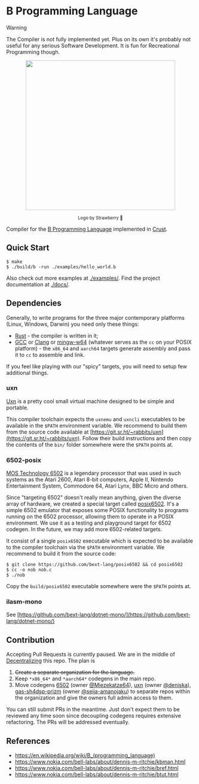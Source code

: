 # B Programming Language

> [!WARNING]
> The Compiler is not fully implemented yet. Plus on its own it's probably not useful for any serious Software Development. It is fun for Recreational Programming though.

<p align=center>
  <img src="./logo/logo_strawberry.png" width=400>
</p>

<p align=center>
  <sub>Logo by Strawberry 🍓</sub>
</p>

Compiler for the [B Programming Language](https://en.wikipedia.org/wiki/B_(programming_language)) implemented in [Crust](https://github.com/tsoding/crust).

## Quick Start

```console
$ make
$ ./build/b -run ./examples/hello_world.b
```

Also check out more examples at [./examples/](./examples/).
Find the project documentation at [./docs/](./docs/).

## Dependencies

Generally, to write programs for the three major contemporary platforms (Linux, Windows, Darwin) you need only these things:

- [Rust](https://www.rust-lang.org/) - the compiler is written in it;
- [GCC](https://gcc.gnu.org/) or [Clang](https://clang.llvm.org/) or [mingw-w64](https://www.mingw-w64.org/) (whatever serves as the `cc` on your POSIX platform) - the `x86_64` and `aarch64` targets generate assembly and pass it to `cc` to assemble and link.

If you feel like playing with our "spicy" targets, you will need to setup few additional things.

### uxn

[Uxn](https://100r.co/site/uxn.html) is a pretty cool small virtual machine designed to be simple and portable.

This compiler toolchain expects the `uxnemu` and `uxncli` executables to be available in the `$PATH` environment variable. We recommend to build them from the source code available at [https://git.sr.ht/~rabbits/uxn](https://git.sr.ht/~rabbits/uxn). Follow their build instructions and then copy the contents of the `bin/` folder somewhere were the `$PATH` points at.

### 6502-posix

[MOS Technology 6502](https://en.wikipedia.org/wiki/MOS_Technology_6502) is a legendary processor that was used in such systems as the Atari 2600, Atari 8-bit computers, Apple II, Nintendo Entertainment System, Commodore 64, Atari Lynx, BBC Micro and others.

Since "targeting 6502" doesn't really mean anything, given the diverse array of hardware, we created a special target called [posix6502](https://github.com/bext-lang/posix6502). It's a simple 6502 emulator that exposes some POSIX functionality to programs running on the 6502 processor, allowing them to operate in a POSIX environment. We use it as a testing and playground target for 6502 codegen. In the future, we may add more 6502-related targets.

It consist of a single `posix6502` executable which is expected to be available to the compiler toolchain via the `$PATH` environment variable. We recommend to build it from the source code:

```console
$ git clone https://github.com/bext-lang/posix6502 && cd posix6502
$ cc -o nob nob.c
$ ./nob
```

Copy the `build/posix6502` executable somewhere were the `$PATH` points at.

### ilasm-mono

See [https://github.com/bext-lang/dotnet-mono/](https://github.com/bext-lang/dotnet-mono/)

## Contribution

Accepting Pull Requests is currently paused. We are in the middle of [Decentralizing](https://github.com/tsoding/b/issues/62) this repo. The plan is

1. ~~Create a separate organization for the language.~~
2. Keep `*x86_64*` and `*aarch64*` codegens in the main repo.
3. Move codegens [6502](./src/codegen/mos6502.rs) (owner [@Miezekatze64](https://github.com/miezekatze64)), [uxn](./src/codegen/uxn.rs) (owner [@deniska](https://github.com/deniska)), [gas-sh4dsp-prizm](https://github.com/tsoding/b/pull/175) (owner [@seija-amanojaku](https://github.com/seija-amanojaku)) to separate repos within the organization and give the owners full admin access to them.

You can still submit PRs in the meantime. Just don't expect them to be reviewed any time soon since decoupling codegens requires extensive refactoring. The PRs will be addressed eventually.

## References

- https://en.wikipedia.org/wiki/B_(programming_language)
- https://www.nokia.com/bell-labs/about/dennis-m-ritchie/kbman.html
- https://www.nokia.com/bell-labs/about/dennis-m-ritchie/bref.html
- https://www.nokia.com/bell-labs/about/dennis-m-ritchie/btut.html
